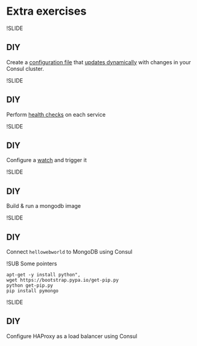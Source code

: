 # Extra exercises

!SLIDE
## DIY

Create a [configuration file](https://hashicorp.com/blog/introducing-consul-template.html) that [updates dynamically](https://github.com/hashicorp/consul-template) with changes in your Consul cluster.


!SLIDE
## DIY

Perform [health checks](https://www.consul.io/docs/agent/checks.html) on each service

!SLIDE
## DIY

Configure a [watch](https://www.consul.io/docs/agent/watches.html) and trigger it 


!SLIDE
## DIY
Build & run a mongodb image

!SLIDE
## DIY
Connect `hellowebworld` to MongoDB using Consul

!SUB
Some pointers

```
apt-get -y install python",
wget https://bootstrap.pypa.io/get-pip.py
python get-pip.py
pip install pymongo
```

!SLIDE
## DIY

Configure HAProxy as a load balancer using Consul
